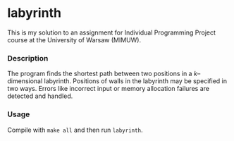 # labyrinth

This is my solution to an assignment for Individual Programming Project course at the University of Warsaw (MIMUW).

### Description
The program finds the shortest path between two positions in a $k$–dimensional labyrinth. Positions of walls in the labyrinth may be specified in two ways. Errors like incorrect input or memory allocation failures are detected and handled.

### Usage
Compile with ```make all``` and then run ```labyrinth```. 
